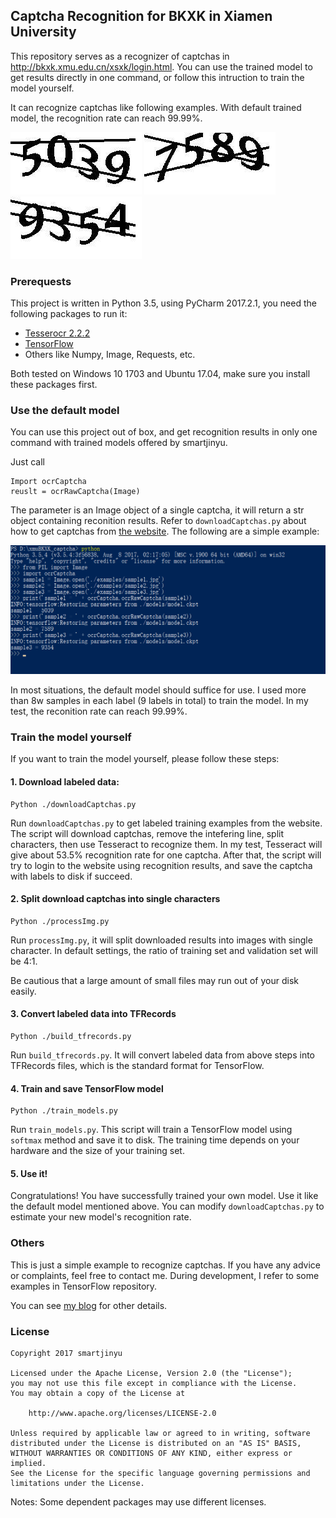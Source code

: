 ## Captcha Recognition for BKXK in Xiamen University

This repository serves as a recognizer of captchas in http://bkxk.xmu.edu.cn/xsxk/login.html. You can use the trained model to get results directly in one command, or follow this intruction to train the model yourself.

It can recognize captchas like following examples. With default trained model, the recognition rate can reach 99.99%.

![sample1](./examples/sample1.jpg)
![sample2](./examples/sample2.jpg)
![sample3](./examples/sample3.jpg)

### Prerequests

This project is written in Python 3.5, using PyCharm 2017.2.1, you need the following packages to run it:
- [Tesserocr 2.2.2]
- [TensorFlow]
- Others like Numpy, Image, Requests, etc.

Both tested on Windows 10 1703 and Ubuntu 17.04, make sure you install these packages first.

[Tesserocr 2.2.2]:https://pypi.python.org/pypi/tesserocr
[TensorFlow]:https://www.tensorflow.org/

### Use the default model

You can use this project out of box, and get recognition results in only one command with trained models offered by smartjinyu.

Just call
 
 
    Import ocrCaptcha
    reuslt = ocrRawCaptcha(Image)


The parameter is an Image object of a single captcha, it will return a str object containing reconition results. Refer to `downloadCaptchas.py` about how to get captchas from [the website]. The following are a simple example:

![sample command](./examples/sample_cmd.png)

In most  situations, the default model should suffice for use. I used more than 8w samples in each label (9 labels in total) to train the model. In my test, the reconition rate can reach 99.99%.

[the website]:http://bkxk.xmu.edu.cn/xsxk/login.html

### Train the model yourself

If you want to train the model yourself, please follow these steps:

#### 1. Download labeled data:


    Python ./downloadCaptchas.py


Run `downloadCaptchas.py` to get labeled training examples from the website. The script will download captchas, remove the intefering line, split  characters, then use Tesseract to recognize them. In my test, Tesseract will give about 53.5% recognition rate for one captcha. After that, the script will try to login to the website using recognition results, and save the captcha with labels to disk if succeed.

#### 2. Split download captchas into single characters


    Python ./processImg.py


Run `processImg.py`, it will split downloaded results into images with single character. In default settings, the ratio of training set and validation set will be 4:1.

Be cautious that a large amount of small files may run out of your disk easily.

#### 3. Convert labeled data into TFRecords


    Python ./build_tfrecords.py
    

Run `build_tfrecords.py`. It will convert labeled data from above steps into TFRecords files, which is the standard format for TensorFlow.

#### 4. Train and save TensorFlow model


    Python ./train_models.py


Run `train_models.py`. This script will train a TensorFlow model using `softmax` method and save it to disk. The training time depends on your hardware and the size of your training set.

#### 5. Use it!

Congratulations! You have successfully trained your own model. Use it like the default model mentioned above. You can modify `downloadCaptchas.py` to estimate your new model's recognition rate.

### Others

This is just a simple example to recognize captchas. If you have any advice or complaints, feel free to contact me. During development, I refer to some examples in TensorFlow repository.

You can see [my blog] for other details.

[my blog]:https://smartjinyu.com/

### License

    Copyright 2017 smartjinyu

    Licensed under the Apache License, Version 2.0 (the "License");
    you may not use this file except in compliance with the License.
    You may obtain a copy of the License at

        http://www.apache.org/licenses/LICENSE-2.0

    Unless required by applicable law or agreed to in writing, software
    distributed under the License is distributed on an "AS IS" BASIS,
    WITHOUT WARRANTIES OR CONDITIONS OF ANY KIND, either express or implied.
    See the License for the specific language governing permissions and
    limitations under the License.

Notes: Some dependent packages may use different licenses. 